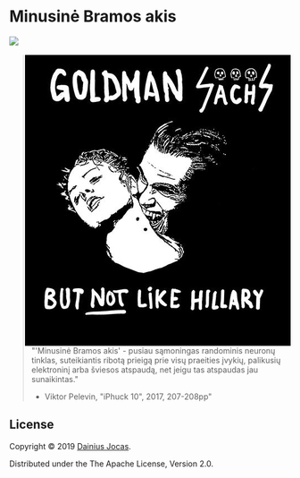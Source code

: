 # Minusinė Bramos akis

![](https://github.com/dainiusjocas/minusine-bramos-akis/workflows/Linting%20and%20Unit%20Tests/badge.svg)

<img src="doc/goldman-sachs.jpg"
 alt="Goldman Sachs but not Like Hillary" title="Goldman Sachs but not Like Hillary"
 align="right" />

> "'Minusinė Bramos akis' - pusiau sąmoningas randominis neuronų tinklas, suteikiantis ribotą prieigą prie visų praeities įvykių, palikusių elektroninį arba šviesos atspaudą, net jeigu tas atspaudas jau sunaikintas."
> - Viktor Pelevin, "iPhuck 10", 2017, 207-208pp"


## License

Copyright &copy; 2019 [Dainius Jocas](https://www.jocas.lt).

Distributed under the The Apache License, Version 2.0.
